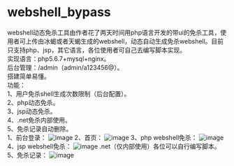 # webshell_bypass
webshell动态免杀工具由作者花了两天时间用php语言开发的带ui的免杀工具，使用者可上传由冰蝎或者天蝎生成的webshell，动态自动生成免杀webshell。目前只支持php、jsp，其它语言，各位使用者可自己去编写脚本实现。  
实现语言：php5.6.7+mysql+nginx。  
后台管理：/admin（admin/a123456@）。  
搭建简单易懂。  
功能：  
1、用户免杀shell生成次数限制（后台配置）。  
2、php动态免杀。  
3、jsp动态免杀。  
4、.net免杀内部使用。  
5、免杀记录自动删除。  
1、前台登录：
![image](https://user-images.githubusercontent.com/115332332/194687809-8eca79f2-c343-4135-aaea-7f28c7f627ba.png)
2、首页：
![image](https://user-images.githubusercontent.com/115332332/194687989-7e584cd5-b3b8-4c86-ba92-f4fad7abf51d.png)
3、php webshell免杀：
![image](https://user-images.githubusercontent.com/115332332/194688014-e28f3d1c-4e7c-49a8-9048-96d53f660ed8.png)
4、jsp webshell免杀：
![image](https://user-images.githubusercontent.com/115332332/194688039-901e0940-e030-4e75-8eaa-9acbda58eb11.png)
.net（仅内部使用）各位可以自行编写脚本。
5、免杀记录：
![image](https://user-images.githubusercontent.com/115332332/194697546-1dd14373-0a71-44fc-9fd2-ae5d9db2e2d9.png)




